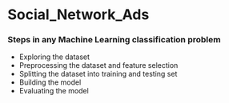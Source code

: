 # Social_Network_Ads
### Steps in any Machine Learning classification problem

* Exploring the dataset
* Preprocessing the dataset and feature selection
* Splitting the dataset into training and testing set
* Building the model
* Evaluating the model
